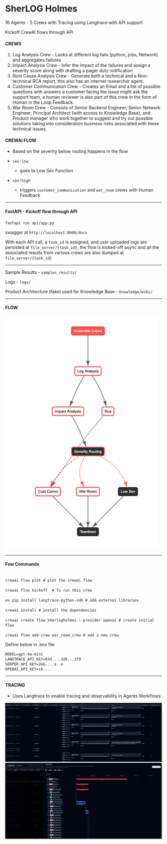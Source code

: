 # SherLOG Holmes

16 Agents - 5 Crews with Tracing using Langtrace with API support

Kickoff CrewAI flows through API 

#### CREWS
1. Log Analysis Crew - Looks at different log fails (python, jobs, Network) and aggregates failures
2. Impact Analysis Crew - Infer the impact of the failures and assign a severity score along with drafting a pager duty notification
3. Root Cause Analysis Crew - Generate both a technical and a Non-technical RCA report, this also has an internet researcher agent.
4. Customer Communication Crew - Creates an Email and a list of possible questions with answers a customer facing the issue might ask the support team, a human reviewer is also part of this crew in the form of Human in the Loop Feedback. 
5. War Room Crew - Consists of Senior Backend Engineer, Senior Network Engineer, Principal Architect (with access to Knowledge Base), and Product manager who work together to suggest and try out possible solutions taking into consideration business risks associated with these technical issues. 

#### CREWAI FLOW
- Based on the severity below routing happens in the flow 

- `sev:low`
  -  goes to Low Sev Function

- `sev:high`
  - triggers `customer_communication` and `war_room` crews with Human Feedback 

---

#### FastAPI - Kickoff flow through API 

`fastapi run api/app.py`

swagger at `http://localhost:8000/docs` 

With each API call, a `task_id` is assigned, and user uploaded logs are persisted at `file_server/{task_id}`, the flow is kicked-off async and all the associated results from various crews are also dumped at `file_server/{task_id}`

---

Sample Results - `samples_results/`

Logs - `logs/`

Product Architecture (fake) used for Knowledge Base - `knowledge/wiki/`

---

#### FLOW

![alt text](sample_results/crewai-flow.png "SherLOGHolmes Flow")

---

#### Few Commands 

```shell

crewai flow plot # plot the crewai flow

crewai flow kickoff  # To run this crew

uv pip install langtrace-python-sdk # add external libraries

crewai install # install the dependencies

crewai create flow sherlogholmes --provider openai # create initial flow

crewai flow add-crew war_room_crew # add a new crew
```


Define below in .env file

```
MODEL=gpt-4o-mini
LANGTRACE_API_KEY=93d....426...2f9
SERPER_API_KEY=2e6....a..e
OPENAI_API_KEY=sk....
```
---

#### TRACING
- Uses Langtrace to enable tracing and observability in Agents Workflows

![alt text](sample_results/langtrace1.png "langtrace")
![alt text](sample_results/langtrace2.png "langtrace")


